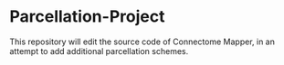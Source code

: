 Parcellation-Project
====================

This repository will edit the source code of Connectome Mapper, in an attempt to add additional parcellation schemes. 